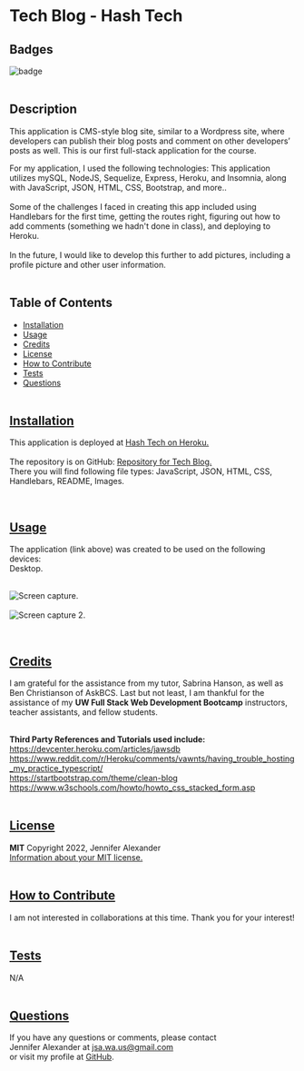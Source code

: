
  # Tech Blog - Hash Tech


  ## Badges
  ![badge](https://img.shields.io/badge/license-MIT-blue)
  <br><br>
  

  ## Description
  This application is CMS-style blog site, similar to a Wordpress site, where developers can publish their blog posts and comment on other developers’ posts as well. This is our first full-stack application for the course.
  <br>

  For my application, I used the following technologies: This application utilizes mySQL, NodeJS, Sequelize, Express, Heroku, and Insomnia, along with JavaScript, JSON, HTML, CSS, Bootstrap, and more..
  <br><br>
  Some of the challenges I faced in creating this app included using Handlebars for the first time, getting the routes right,  figuring out how to add comments (something we hadn't done in class), and deploying to Heroku. 
  <br><br>
  In the future, I would like to develop this further to add pictures, including a profile picture and other user information.
  <br><br>

## Table of Contents
  - [Installation](#installation)
  - [Usage](#usage)
  - [Credits](#credits)
  - [License](#license)
  - [How to Contribute](#how-to-contribute)
  - [Tests](#tests)
  - [Questions](#questions)
  <br><br>

  ## [Installation](#table-of-contents)
  This application is deployed at [Hash Tech on Heroku.](https://hash-tech.herokuapp.com/) <br>
  <br>
  The repository is on GitHub: [Repository for Tech Blog.](https://github.com/jsalexan/tech-blog) <br>
  There you will find following file types: 
   JavaScript, JSON, HTML, CSS, Handlebars, README, Images.

  <br>

## [Usage](#table-of-contents)
  The application (link above) was created to be used on the following devices:<br> 
   Desktop.<br><br>
  

  ![Screen capture.]()
  <br><br>
  ![Screen capture 2.]()
  
  <br>

  ## [Credits](#table-of-contents) 
  I am grateful for the assistance from my tutor, Sabrina Hanson, as well as Ben Christianson of AskBCS. Last but not least, I am thankful for the assistance of my **UW Full Stack Web Development Bootcamp** instructors, teacher assistants, and fellow students.
  <br><br>

  **Third Party References and Tutorials used include:** 
  <br>
https://devcenter.heroku.com/articles/jawsdb<br>
https://www.reddit.com/r/Heroku/comments/vawnts/having_trouble_hosting_my_practice_typescript/<br>
https://startbootstrap.com/theme/clean-blog<br>
https://www.w3schools.com/howto/howto_css_stacked_form.asp<br>
  <br>

  ## [License](#table-of-contents)
  **MIT** Copyright 2022, Jennifer Alexander<br>
  [Information about your MIT license.](https://opensource.org/licenses/MIT)
  <br><br>
  

  ## [How to Contribute](#table-of-contents)
  I am not interested in collaborations at this time. Thank you for your interest!
  <br><br>

  ## [Tests](#table-of-contents)
  N/A
  <br><br>

  ## [Questions](#table-of-contents)
  If you have any questions or comments, please contact <br>Jennifer Alexander at jsa.wa.us@gmail.com <br>or visit my profile at [GitHub](https://github.com/jsalexan/).
  
